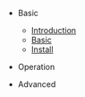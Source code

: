 <!-- # <img align="right" width="120" height="100" title="Hydromechanics" src="./pic/android-chrome-512x512.png"> -->

- Basic
  - [Introduction](1.1/1.1.md)
  - [Basic](1.2/1.2.md)
  - [Install](1.3/1.3.md)

- Operation

  
- Advanced


